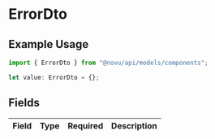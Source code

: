 # ErrorDto

## Example Usage

```typescript
import { ErrorDto } from "@novu/api/models/components";

let value: ErrorDto = {};
```

## Fields

| Field       | Type        | Required    | Description |
| ----------- | ----------- | ----------- | ----------- |